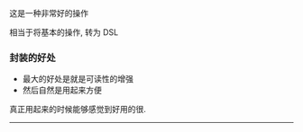 这是一种非常好的操作

相当于将基本的操作, 转为 DSL

### 封装的好处
- 最大的好处是就是可读性的增强
- 然后自然是用起来方便


真正用起来的时候能够感觉到好用的很.


----


